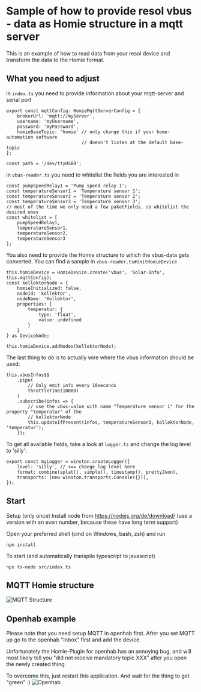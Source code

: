# Sample of how to provide resol vbus - data as Homie structure in a mqtt server
This is an example of how to read data from your resol device and transform the data
to the Homie format.

## What you need to adjust
in ```index.ts``` you need to provide information about your mqtt-server and serial port 
```
export const mqttConfig: HomieMqttServerConfig = {
    brokerUrl: 'mqtt://myServer',
    username: 'myUsername',
    password: 'myPassword',
    homieBaseTopic: 'homie' // only change this if your home-automation software
                            // doesn't listen at the default base-topic
};

const path = '/dev/ttyUSB0';
```

in ```vbus-reader.ts``` you need to whitelist the fields you are interested in
```
const pumpSpeedRelay1 = 'Pump speed relay 1';
const temperatureSensor1 = 'Temperature sensor 1';
const temperatureSensor2 = 'Temperature sensor 2';
const temperatureSensor3 = 'Temperature sensor 3';
// most of the time we only need a few paketFields, so whitelist the desired ones
const whitelist = [
    pumpSpeedRelay1,
    temperatureSensor1,
    temperatureSensor2,
    temperatureSensor3
];
```
You also need to provide the Homie structure to which the vbus-data gets converted. 
You can find a sample in ```vbus-reader.ts#initHomieDevice```  
```
this.homieDevice = HomieDevice.create('vbus', 'Solar-Info', this.mqttConfig);
const kollektorNode = {
    homieInitialized: false,
    nodeId: 'kollektor',
    nodeName: 'Kollektor',
    properties: {
        temperatur: {
            type: 'float',
            value: undefined
        }
    }
} as DeviceNode;

this.homieDevice.addNodes(kollektorNode);
```
The last thing to do is to actually wire where the vbus information should be used:
```
this.vbusInfos$$
    .pipe(
        // Only emit info every 10seconds
        throttleTime(10000)
    )
    .subscribe(infos => {
        // use the vbus-value with name "Temperature sensor 1" for the property "temperatur" of the
        // kollektorNode 
        this.updateIfPresent(infos, temperatureSensor1, kollektorNode, 'temperatur');
    });
```

To get all available fields, take a look at ```logger.ts``` and change the log level to 'silly':
```
export const myLogger = winston.createLogger({
    level: 'silly', // <== change log level here
    format: combine(splat(), simple(), timestamp(), prettyJson),
    transports: [new winston.transports.Console({})],
});

```

## Start
Setup (only once)
Install node from https://nodejs.org/de/download/ 
(use a version with an even number, because these have long term support)

Open your preferred shell (cmd on Windows, bash, zsh) and run
```
npm install
```

To start (and automatically transpile typescript to javascript)
```
npx ts-node src/index.ts
```

## MQTT Homie structure
![MQTT Structure](https://github.com/BenniG82/vbus-to-homie/doc/homie-mqtt.png)

## Openhab example
Please note that you need setup MQTT in openhab first. After you set MQTT up go to the openhab "Inbox" first and 
add the device.

Unfortunately the Homie-Plugin for openhab has an annoying bug, and will most likely tell you 
"did not receive mandatory topic XXX" after you open the newly created thing.

To overcome this, just restart this application. And wait for the thing to get "green" :)
![Openhab](https://github.com/BenniG82/vbus-to-homie/doc/openhab-homie.png)
